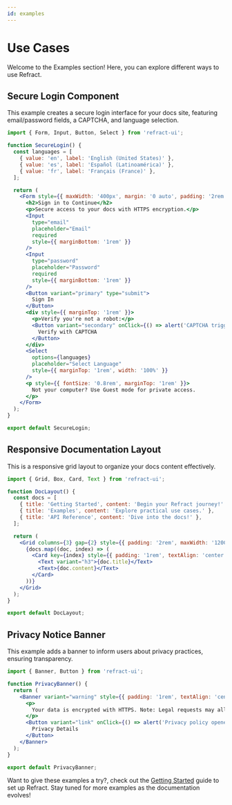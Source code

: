 ```yaml
---
id: examples
---
```


# Use Cases

Welcome to the Examples section! Here, you can explore different ways to use Refract.

## Secure Login Component

This example creates a secure login interface for your docs site, featuring email/password fields, a CAPTCHA, and language selection.

```jsx
import { Form, Input, Button, Select } from 'refract-ui';

function SecureLogin() {
  const languages = [
    { value: 'en', label: 'English (United States)' },
    { value: 'es', label: 'Español (Latinoamérica)' },
    { value: 'fr', label: 'Français (France)' },
  ];

  return (
    <Form style={{ maxWidth: '400px', margin: '0 auto', padding: '2rem' }}>
      <h2>Sign in to Continue</h2>
      <p>Secure access to your docs with HTTPS encryption.</p>
      <Input
        type="email"
        placeholder="Email"
        required
        style={{ marginBottom: '1rem' }}
      />
      <Input
        type="password"
        placeholder="Password"
        required
        style={{ marginBottom: '1rem' }}
      />
      <Button variant="primary" type="submit">
        Sign In
      </Button>
      <div style={{ marginTop: '1rem' }}>
        <p>Verify you're not a robot:</p>
        <Button variant="secondary" onClick={() => alert('CAPTCHA triggered!')}>
          Verify with CAPTCHA
        </Button>
      </div>
      <Select
        options={languages}
        placeholder="Select Language"
        style={{ marginTop: '1rem', width: '100%' }}
      />
      <p style={{ fontSize: '0.8rem', marginTop: '1rem' }}>
        Not your computer? Use Guest mode for private access.
      </p>
    </Form>
  );
}

export default SecureLogin;
```

## Responsive Documentation Layout

This is a responsive grid layout to organize your docs content effectively.

```jsx
import { Grid, Box, Card, Text } from 'refract-ui';

function DocLayout() {
  const docs = [
    { title: 'Getting Started', content: 'Begin your Refract journey!' },
    { title: 'Examples', content: 'Explore practical use cases.' },
    { title: 'API Reference', content: 'Dive into the docs!' },
  ];

  return (
    <Grid columns={3} gap={2} style={{ padding: '2rem', maxWidth: '1200px', margin: '0 auto' }}>
      {docs.map((doc, index) => (
        <Card key={index} style={{ padding: '1rem', textAlign: 'center' }}>
          <Text variant="h3">{doc.title}</Text>
          <Text>{doc.content}</Text>
        </Card>
      ))}
    </Grid>
  );
}

export default DocLayout;
```

## Privacy Notice Banner

This example adds a banner to inform users about privacy practices, ensuring transparency.

```jsx
import { Banner, Button } from 'refract-ui';

function PrivacyBanner() {
  return (
    <Banner variant="warning" style={{ padding: '1rem', textAlign: 'center' }}>
      <p>
        Your data is encrypted with HTTPS. Note: Legal requests may allow access to history. Learn more!
      </p>
      <Button variant="link" onClick={() => alert('Privacy policy opened!')}>
        Privacy Details
      </Button>
    </Banner>
  );
}

export default PrivacyBanner;
```

Want to give these examples a try?, check out the [Getting Started](/docs/getting-started) guide to set up Refract.
Stay tuned for more examples as the documentation evolves!
